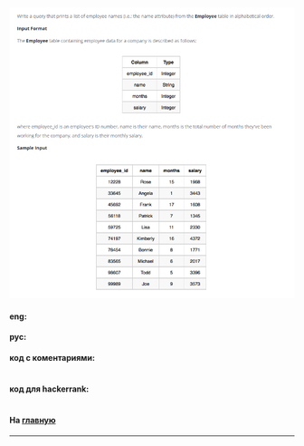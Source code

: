### 

<img src="./art/19.png" alt="solution" >

#### eng:



#### рус:



#### код с коментариями:
```sql

```

#### код для hackerrank:
```sql

```


#### На [главную](https://github.com/BEPb/hackerrank_sql#readme)

---